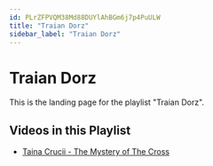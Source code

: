 ```yaml
---
id: PLrZFPVQM38Md88DUYlAhBGm6j7p4PuULW
title: "Traian Dorz"
sidebar_label: "Traian Dorz"
---
```


# Traian Dorz

This is the landing page for the playlist "Traian Dorz".

## Videos in this Playlist

- [Taina Crucii - The Mystery of The Cross](/agape/traian-dorz/9bSwSZzsffs)


